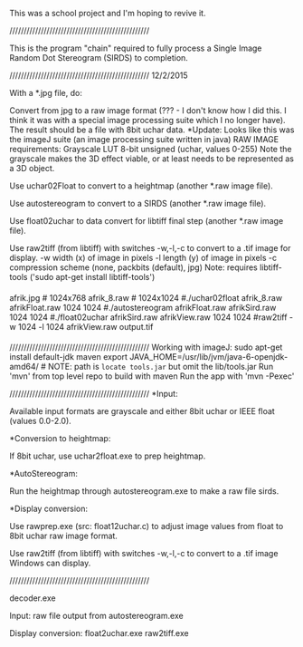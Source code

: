 This was a school project and I'm hoping to revive it.


/////////////////////////////////////////////////

This is the program "chain" required to fully process a Single Image Random Dot Stereogram 
(SIRDS) to completion. 


/////////////////////////////////////////////////
12/2/2015

With a *.jpg file, do:

Convert from jpg to a raw image format (??? - I don't know how I did this. I think it was with
a special image processing suite which I no longer have). The result should be a file with 
8bit uchar data.
    *Update: Looks like this was the imageJ suite (an image processing suite written in java)
    RAW IMAGE requirements:
        Grayscale LUT
        8-bit unsigned (uchar, values 0-255)
        Note the grayscale makes the 3D effect viable, or at least needs to be represented as 
        a 3D object.

Use uchar02Float to convert to a heightmap (another *.raw image file).

Use autostereogram to convert to a SIRDS (another *.raw image file).

Use float02uchar to data convert for libtiff final step (another *.raw image file).

Use raw2tiff (from libtiff) with switches -w,-l,-c to convert to a .tif image for display.
    -w      width (x) of image in pixels
    -l      length (y) of image in pixels
    -c      compression scheme (none, packbits (default), jpg)
    Note: requires libtiff-tools ('sudo apt-get install libtiff-tools')

####
afrik.jpg       # 1024x768
afrik_8.raw     # 1024x1024
#./uchar02float afrik_8.raw afrikFloat.raw 1024 1024
#./autostereogram afrikFloat.raw afrikSird.raw 1024 1024 
#./float02uchar afrikSird.raw afrikView.raw 1024 1024
#raw2tiff -w 1024 -l 1024 afrikView.raw output.tif
####


/////////////////////////////////////////////////
Working with imageJ:
    sudo apt-get install default-jdk maven
    export JAVA_HOME=/usr/lib/jvm/java-6-openjdk-amd64/
        # NOTE: path is `locate tools.jar` but omit the lib/tools.jar
    Run 'mvn' from top level repo to build with maven
    Run the app with 'mvn -Pexec'


/////////////////////////////////////////////////
*Input:

Available input formats are grayscale and either 8bit uchar or IEEE float (values 0.0-2.0).


*Conversion to heightmap:

If 8bit uchar, use uchar2float.exe to prep heightmap.


*AutoStereogram:

Run the heightmap through autostereogram.exe to make a raw file sirds.


*Display conversion:

Use rawprep.exe (src: float12uchar.c) to adjust image values from float to 8bit uchar raw 
image format.

Use raw2tiff (from libtiff) with switches -w,-l,-c to convert to a .tif image Windows can 
display.


/////////////////////////////////////////////////

decoder.exe

Input: raw file output from autostereogram.exe

Display conversion:
float2uchar.exe
raw2tiff.exe
